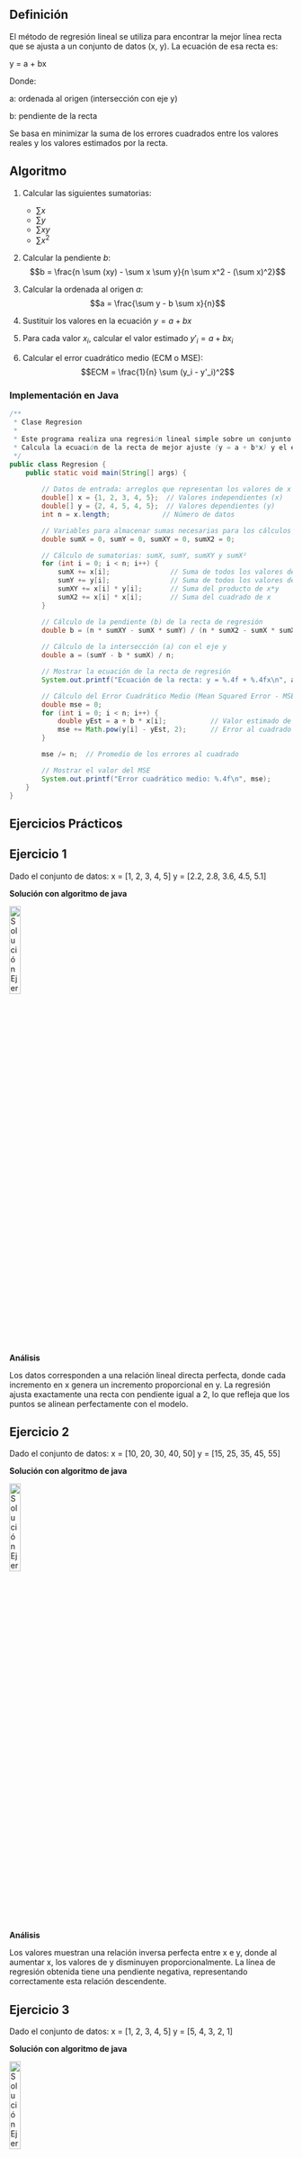 ## Definición
El método de regresión lineal se utiliza para encontrar la mejor línea recta que se ajusta a un conjunto de datos (x, y). La ecuación de esa recta es:

y = a + bx

Donde:

a: ordenada al origen (intersección con eje y)

b: pendiente de la recta

Se basa en minimizar la suma de los errores cuadrados entre los valores reales y los valores estimados por la recta.

## Algoritmo 
1. Calcular las siguientes sumatorias:
   - $\sum x$
   - $\sum y$
   - $\sum xy$
   - $\sum x^2$

2. Calcular la pendiente $b$:
   $$b = \frac{n \sum (xy) - \sum x \sum y}{n \sum x^2 - (\sum x)^2}$$

3. Calcular la ordenada al origen $a$:
   $$a = \frac{\sum y - b \sum x}{n}$$
   
4. Sustituir los valores en la ecuación $y = a + bx$
   
5. Para cada valor $x_i$, calcular el valor estimado $y'_i = a + bx_i$
   
6. Calcular el error cuadrático medio (ECM o MSE):
   $$ECM = \frac{1}{n} \sum (y_i - y'_i)^2$$

### Implementación en Java
```java
/**
 * Clase Regresion
 * 
 * Este programa realiza una regresión lineal simple sobre un conjunto de datos (x, y).
 * Calcula la ecuación de la recta de mejor ajuste (y = a + b*x) y el error cuadrático medio (MSE).
 */
public class Regresion {
    public static void main(String[] args) {
        
        // Datos de entrada: arreglos que representan los valores de x e y
        double[] x = {1, 2, 3, 4, 5};  // Valores independientes (x)
        double[] y = {2, 4, 5, 4, 5};  // Valores dependientes (y)
        int n = x.length;             // Número de datos

        // Variables para almacenar sumas necesarias para los cálculos
        double sumX = 0, sumY = 0, sumXY = 0, sumX2 = 0;

        // Cálculo de sumatorias: sumX, sumY, sumXY y sumX²
        for (int i = 0; i < n; i++) {
            sumX += x[i];               // Suma de todos los valores de x
            sumY += y[i];               // Suma de todos los valores de y
            sumXY += x[i] * y[i];       // Suma del producto de x*y
            sumX2 += x[i] * x[i];       // Suma del cuadrado de x
        }

        // Cálculo de la pendiente (b) de la recta de regresión
        double b = (n * sumXY - sumX * sumY) / (n * sumX2 - sumX * sumX);
        
        // Cálculo de la intersección (a) con el eje y
        double a = (sumY - b * sumX) / n;

        // Mostrar la ecuación de la recta de regresión
        System.out.printf("Ecuación de la recta: y = %.4f + %.4fx\n", a, b);

        // Cálculo del Error Cuadrático Medio (Mean Squared Error - MSE)
        double mse = 0;
        for (int i = 0; i < n; i++) {
            double yEst = a + b * x[i];           // Valor estimado de y usando la recta
            mse += Math.pow(y[i] - yEst, 2);      // Error al cuadrado (real - estimado)
        }

        mse /= n;  // Promedio de los errores al cuadrado

        // Mostrar el valor del MSE
        System.out.printf("Error cuadrático medio: %.4f\n", mse);
    }
}
```
## Ejercicios Prácticos
## Ejercicio 1
Dado el conjunto de datos:
x = [1, 2, 3, 4, 5]
y = [2.2, 2.8, 3.6, 4.5, 5.1]

**Solución con algoritmo de java**

<img src="https://github.com/nadfernanda/Metodos_Numericos/blob/main/tema-5/imagenes/Regresi%C3%B3n/Ejercicio%201.png" width="20%" alt="Solución Ejercicio 2">

**Análisis** 

Los datos corresponden a una relación lineal directa perfecta, donde cada incremento en x genera un incremento proporcional en y. La regresión ajusta exactamente una recta con pendiente igual a 2, lo que refleja que los puntos se alinean perfectamente con el modelo.

## Ejercicio 2
Dado el conjunto de datos:
x = [10, 20, 30, 40, 50]
y = [15, 25, 35, 45, 55]

**Solución con algoritmo de java**

<img src="https://github.com/nadfernanda/Metodos_Numericos/blob/main/tema-5/imagenes/Regresi%C3%B3n/Ejercicio%202.png" width="20%" alt="Solución Ejercicio 2">

**Análisis** 

Los valores muestran una relación inversa perfecta entre x e y, donde al aumentar x, los valores de y disminuyen proporcionalmente. La línea de regresión obtenida tiene una pendiente negativa, representando correctamente esta relación descendente.

## Ejercicio 3
Dado el conjunto de datos:
x = [1, 2, 3, 4, 5]
y = [5, 4, 3, 2, 1]

**Solución con algoritmo de java**

<img src="https://github.com/nadfernanda/Metodos_Numericos/blob/main/tema-5/imagenes/Regresi%C3%B3n/Ejercicio%203.png" width="20%" alt="Solución Ejercicio 2">

**Análisis**

El conjunto de datos presenta valores de y constantes a pesar del cambio en x, lo que sugiere que no hay dependencia de y respecto a x. Por ello, la línea de regresión es horizontal, y su pendiente es igual a cero, indicando una relación nula.

## Ejercicio 4
Dado el conjunto de datos:
x = [0, 1, 2, 3, 4]
y = [1, 3, 7, 13, 21]

**Solución con algoritmo de java**

<img src="https://github.com/nadfernanda/Metodos_Numericos/blob/main/tema-5/imagenes/Regresi%C3%B3n/Ejercicio%204.png" width="20%" alt="Solución Ejercicio 2">

**Análisis** 

Aunque hay una relación positiva entre x e y, los datos presentan pequeñas fluctuaciones. La línea de regresión sigue esa tendencia general ascendente, reflejando una buena aproximación al patrón general aunque no sea perfecto.

## Ejercicio 5
Dado el conjunto de datos:
x = [1, 2, 3, 4, 5]
y = [1, 1, 2, 3, 5]

**Solución con algoritmo de java**

<img src="https://github.com/nadfernanda/Metodos_Numericos/blob/main/tema-5/imagenes/Regresi%C3%B3n/Ejercicio%205.png" width="20%" alt="Solución Ejercicio 2">

**Análisis** 

Los datos muestran una tendencia creciente con ciertos desvíos irregulares en y, pero el modelo de regresión capta adecuadamente la dirección positiva general. La línea ajustada representa con bastante precisión la relación entre las variables, aunque no sea una alineación exacta.

